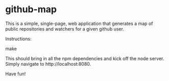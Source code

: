 github-map
==========

This is a simple, single-page, web application that generates a map of public repositories and watchers for a given github user.

Instructions:

make

This should bring in all the npm dependencies and kick off the node server. Simply navigate to http://localhost:8080.

Have fun!
